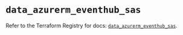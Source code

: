 # `data_azurerm_eventhub_sas`

Refer to the Terraform Registry for docs: [`data_azurerm_eventhub_sas`](https://registry.terraform.io/providers/hashicorp/azurerm/3.103.0/docs/data-sources/eventhub_sas).
